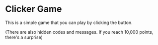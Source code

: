# Clicker Game

This is a simple game that you can play by clicking the button.

(There are also hidden codes and messages. If you reach 10,000 points, there's a surprise)
